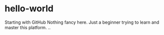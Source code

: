 # hello-world
Starting with GitHub
Nothing fancy here. Just a beginner trying to learn and master this platform.
..
